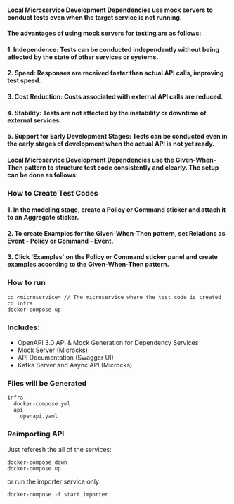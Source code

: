 #### Local Microservice Development Dependencies use mock servers to conduct tests even when the target service is not running.

#### The advantages of using mock servers for testing are as follows:

#### 1. Independence: Tests can be conducted independently without being affected by the state of other services or systems.

#### 2. Speed: Responses are received faster than actual API calls, improving test speed.

#### 3. Cost Reduction: Costs associated with external API calls are reduced.

#### 4. Stability: Tests are not affected by the instability or downtime of external services.

#### 5. Support for Early Development Stages: Tests can be conducted even in the early stages of development when the actual API is not yet ready.

#### Local Microservice Development Dependencies use the Given-When-Then pattern to structure test code consistently and clearly. The setup can be done as follows:

### How to Create Test Codes

#### 1. In the modeling stage, create a Policy or Command sticker and attach it to an Aggregate sticker.

#### 2. To create Examples for the Given-When-Then pattern, set Relations as Event - Policy or Command - Event.

#### 3. Click 'Examples' on the Policy or Command sticker panel and create examples according to the Given-When-Then pattern.

### How to run
```
cd <microservice> // The microservice where the test code is created
cd infra
docker-compose up
```

### Includes:
  - OpenAPI 3.0 API & Mock Generation for Dependency Services
  - Mock Server (Microcks)
  - API Documentation (Swagger UI)
  - Kafka Server and Async API (Microcks)

### Files will be Generated
```
infra
  docker-compose.yml
  api
    openapi.yaml
```

### Reimporting API
Just referesh the all of the services:
```
docker-compose down
docker-compose up
```
or run the importer service only:
```
docker-compose -f start importer
```
